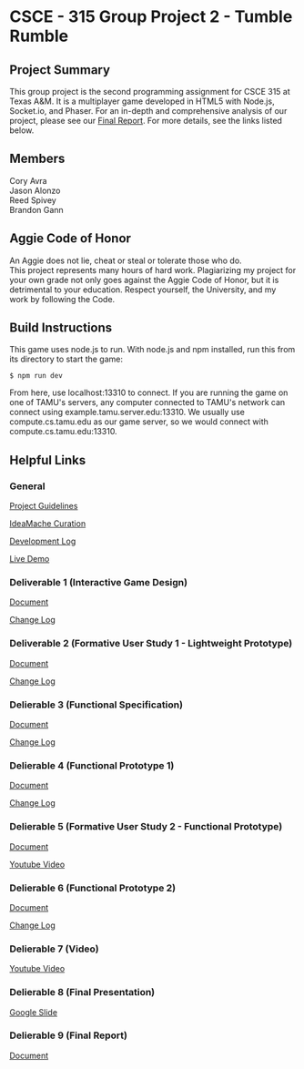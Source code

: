 # CSCE - 315 Group Project 2 - Tumble Rumble

## Project Summary
This group project is the second programming assignment for CSCE 315 at Texas A&M. It is a multiplayer game developed in HTML5 with Node.js, Socket.io, and Phaser. For an in-depth and comprehensive analysis of our project, please see our [Final Report](https://github.com/cavra/Tumble-Rumble/blob/master/documentation/D9/FinalReport.pdf). For more details, see the links listed below. 

## Members
Cory Avra<br>
Jason Alonzo<br>
Reed Spivey<br>
Brandon Gann<br>

## Aggie Code of Honor
An Aggie does not lie, cheat or steal or tolerate those who do.<br>
This project represents many hours of hard work. Plagiarizing my project for your own grade not only goes against the Aggie Code of Honor, but it is detrimental to your education. Respect yourself, the University, and my work by following the Code.

## Build Instructions

This game uses node.js to run. With node.js and npm installed, run this from its directory to start the game:
	
	$ npm run dev  
	
From here, use localhost:13310 to connect. If you are running the game on one of TAMU's servers, any computer connected to TAMU's network can connect using example.tamu.server.edu:13310. We usually use compute.cs.tamu.edu as our game server, so we would connect with compute.cs.tamu.edu:13310. 

## Helpful Links

### General

[Project Guidelines](https://github.com/cavra/Tumble-Rumble/blob/master/documentation/General/Guidelines.pdf)

[IdeaMache Curation](https://ideamache.ecologylab.net/v/UpeGkSj1X9/)

[Development Log](https://github.com/cavra/Tumble-Rumble/blob/master/documentation/General/DevelopmentLog.pdf)

[Live Demo](https://tumblerumble.herokuapp.com/)

### Deliverable 1 (Interactive Game Design)

[Document](https://github.com/cavra/Tumble-Rumble/blob/master/documentation/D1/TumbleRumble.pdf)

[Change Log](https://github.com/cavra/Tumble-Rumble/blob/master/documentation/D1/D1ChangeLog.pdf)

### Deliverable 2 (Formative User Study 1 - Lightweight Prototype)

[Document](https://github.com/cavra/Tumble-Rumble/blob/master/documentation/D2/TumbleRumbleLo-FiUserStudyResults.pdf)

[Change Log](https://github.com/cavra/Tumble-Rumble/blob/master/documentation/D2/D2ChangeLog.pdf)

### Delierable 3 (Functional Specification)

[Document](https://github.com/cavra/Tumble-Rumble/blob/master/documentation/D3/FunctionalSpecification.pdf)

[Change Log](https://github.com/cavra/Tumble-Rumble/blob/master/documentation/D3/D3ChangeLog.pdf)

### Delierable 4 (Functional Prototype 1)

[Document](https://github.com/cavra/Tumble-Rumble/blob/master/documentation/D4/TumbleRumbleCodeDocumentation.pdf)

[Change Log](https://github.com/cavra/Tumble-Rumble/blob/master/documentation/D4/D4ChangeLog.pdf)

### Delierable 5 (Formative User Study 2 - Functional Prototype)

[Document](https://github.com/cavra/Tumble-Rumble/blob/master/documentation/D5/UserStudyResultsforWorkingPrototype.pdf)

[Youtube Video](https://www.youtube.com/watch?v=vpc6PAbjPCE&feature=youtu.be)

### Delierable 6 (Functional Prototype 2)

[Document](https://github.com/cavra/Tumble-Rumble/blob/master/documentation/D6/TumbleRumbleCodeDocumentation.pdf)

[Change Log](https://github.com/cavra/Tumble-Rumble/blob/master/documentation/D6/D6ChangeLog.pdf)

### Delierable 7 (Video)

[Youtube Video](https://www.youtube.com/watch?v=VmPG7nvZvMs&feature=youtu.be)

### Delierable 8 (Final Presentation)

[Google Slide](https://github.com/cavra/Tumble-Rumble/blob/master/documentation/D8/TumbleRumble.pptx)

### Delierable 9 (Final Report)

[Document](https://github.com/cavra/Tumble-Rumble/blob/master/documentation/D9/FinalReport.pdf)
